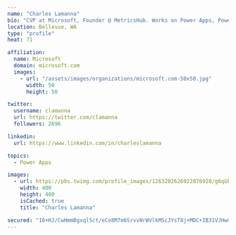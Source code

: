 ```yaml
---
name: "Charles Lamanna"
bio: "CVP at Microsoft, Founder @ MetricsHub. Works on Power Apps, Power Automate, Power Virtual Agent, Common Data Service and Dynamics 365."
location: Bellevue, WA
type: "profile"
heat: 71

affiliation:
  name: Microsoft
  domain: microsoft.com
  images:
    - url: "/assets/images/organizations/microsoft.com-50x50.jpg"
      width: 50
      height: 50

twitter:
  username: clamanna
  url: https://twitter.com/clamanna
  followers: 2696

linkedin:
  url: https://www.linkedin.com/in/charleslamanna

topics:
  - Power Apps

images:
  - url: https://pbs.twimg.com/profile_images/1263202626922876928/g6qGbHZ-_400x400.jpg
    width: 400
    height: 400
    isCached: true
    title: "Charles Lamanna"

secured: "16+HJ/CwHmmBgxqlSct/eCo8M7m6SrvvNrWVlkMScJYsT8j+MDC+IB31VJHwmnnzxotgWnuY3phz3EVhRt5lL7ETg2TDywD/YwAggnmh0zFlF4lci29YYAXEqzr3O8TA9SVhKktsrXVLKUWP2faV/H4ps04RL/0MZqvIHS/Sj/Xzyb1FryM+pQYwg47abL9+ua2hN1qwJeiGbfJCupBPruFJZx7UospJs2gY9H7+Hy9QQYcFPmyXU8efwXLRNE5ONsPuszmO9Npwg98LNkZSUf5Ck4vZePmwOM5L6sIZ07+AzC2JEedQuhM8R95eVgui/f8+IlAbRNk395g4t8hnSwzrSSVt5OedPxuZXb1uHv33k+nvbdanz49yZ66CPe0HcQvBMkpI7lwk8M12JkY5wYaQME5gpQbg62F5gdOxdzI=;oZSu2vZelLOnvU/9dWynDQ=="
---
```



